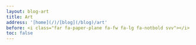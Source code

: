 ```yaml
---
layout: blog-art
title: Art
address: '[home](/)/[blog](/blog)/art'
before: <i class="far fa-paper-plane fa-fw fa-lg fa-notbold svv"></i>
toc: false
---
```

